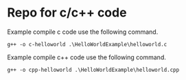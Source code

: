 # Repo for c/c++ code


Example compile c code use the following command.
```
g++ -o c-helloworld .\HelloWorldExample\helloworld.c
```


Example compile c++ code use the following command.
```
g++ -o cpp-helloworld .\HelloWorldExample\helloworld.cpp
```